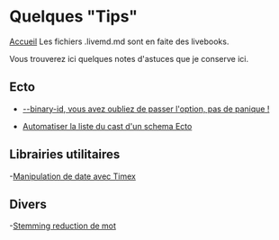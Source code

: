 # Quelques "Tips"
[Accueil](README.md)
Les fichiers .livemd.md sont en faite des livebooks.

Vous trouverez ici quelques notes d'astuces que je conserve ici.

## Ecto
- [--binary-id, vous avez oubliez de passer l'option, pas de panique !](./Tips/binaryId.md)

- [Automatiser la liste du cast d'un schema Ecto](./Tips/schemaEctoAutoCast.md)

## Librairies utilitaires
-[Manipulation de date avec Timex](./Tips/TimexDate.livemd.md)

## Divers
-[Stemming reduction de mot](./Tips/stemming.livemd.md)
